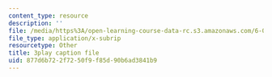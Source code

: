```yaml
---
content_type: resource
description: ''
file: /media/https%3A/open-learning-course-data-rc.s3.amazonaws.com/6-004-computation-structures-spring-2017/877d6b722f7250f9f85d90b6ad3841b9_Sj18t7hdbt8.srt
file_type: application/x-subrip
resourcetype: Other
title: 3play caption file
uid: 877d6b72-2f72-50f9-f85d-90b6ad3841b9
---
```

